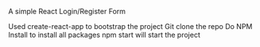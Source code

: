 A simple React Login/Register Form

Used create-react-app to bootstrap the project
Git clone the repo
Do NPM Install to install all packages
npm start will start the project
